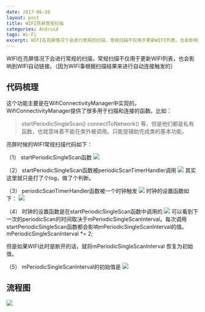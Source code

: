 ```yaml
---
date: 2017-06-28
layout: post
title: WIFI亮屏常规扫描
categories: Android
tags: Wi-Fi
excerpt: WIFI在亮屏情况下会进行常规的扫描，常规扫描不仅用于更新WIFI列表，也会影响到WIFI自动连接。
---
```


WIFI在亮屏情况下会进行常规的扫描，常规扫描不仅用于更新WIFI列表，也会影响到WIFI自动链接。（因为WIFI事根据扫描结果来进行自动连接触发的）

## **代码梳理**
这个功能主要是在WifiConnectivityManager中实现的。WifiConnectivityManager提供了很多用于扫描和连接的函数。比如：
>startPeriodicSingleScan()
>connectToNetwork()
等，但是他们都是私有函数，也就意味着不能在类外被调用。只能提辅助完成类的基本功能。

亮屏时候的WIFI常规扫描代码如下：

（1） startPeriodicSingleScan函数
![](/blog/assets/wifi/periodic-scan-1.png) 

（2） startPeriodicSingleScan函数被periodicScanTimerHandler调用
![](/blog/assets/wifi/periodic-scan-2.png) 
其实这里就只是打了个log，做了个判断。

（3） periodicScanTimerHandler函数被一个时钟触发
![](/blog/assets/wifi/periodic-scan-3.png) 
时钟的设置函数如下：
![](/blog/assets/wifi/periodic-scan-4.png) 

（4） 时钟的设置函数是在startPeriodicSingleScan函数中调用的
![](/blog/assets/wifi/periodic-scan-5.png) 
可以看到下一次的periodicScan的时间取决于mPeriodicSingleScanInterval。每次调用startPeriodicSingleScan函数都会影响mPeriodicSingleScanInterval的值。
mPeriodicSingleScanInterval *= 2;

但是如果WIFI此时是断开的话，就将mPeriodicSingleScanInterval 恢复为初始值。

（5） mPeriodicSingleScanInterval的初始值是
![](/blog/assets/wifi/periodic-scan-6.png) 

## **流程图**
![](/blog/assets/wifi/periodic-scan-7.png) 